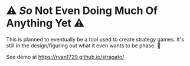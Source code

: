 # :warning: *So* Not Even Doing Much Of Anything Yet :warning:

This is planned to eventually be a tool used to create strategy games. 
It's still in the design/figuring out what it even wants to be phase. :seedling:

See demo at https://ryan1729.github.io/stragato/
